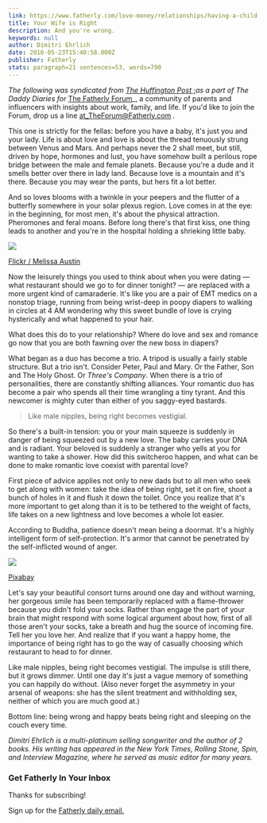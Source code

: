 ```yaml
---
link: https://www.fatherly.com/love-money/relationships/having-a-child-changed-how-i-approach-conflict-with-my-wife/
title: Your Wife is Right
description: And you're wrong.
keywords: null
author: Dimitri Ehrlich
date: 2016-05-23T15:40:58.000Z
publisher: Fatherly
stats: paragraph=21 sentences=53, words=790
---
```

_The following was syndicated from_ [_The Huffington Post_ ;](http://www.huffingtonpost.com/dimitri-ehrlich/the-daddy-diaries-chapter_10_b_8185418.html)_as a part of The Daddy Diaries for_ [The Fatherly Forum](https://www.fatherly.com/fatherly-forum/)_, a community of parents and influencers with insights about work, family, and life. If you'd like to join the Forum, drop us a line at_TheForum@Fatherly.com _._

This one is strictly for the fellas: before you have a baby, it's just you and your lady. Life is about love and love is about the thread tenuously strung between Venus and Mars. And perhaps never the 2 shall meet, but still, driven by hope, hormones and lust, you have somehow built a perilous rope bridge between the male and female planets. Because you're a dude and it smells better over there in lady land. Because love is a mountain and it's there. Because you may wear the pants, but hers fit a lot better.

And so loves blooms with a twinkle in your peepers and the flutter of a butterfly somewhere in your solar plexus region. Love comes in at the eye: in the beginning, for most men, it's about the physical attraction. Pheromones and feral moans. Before long there's that first kiss, one thing leads to another and you're in the hospital holding a shrieking little baby.

![](https://images.fatherly.com/wp-content/uploads/2016/05/5615844905_d33d235956_b.jpg)

[Flickr / Melissa Austin](https://www.flickr.com/photos/2ndstreetphotography/5615844905/in/photolist-9yfF3a-4zXSfp-abJyvV-eEcoJ-emcipD-otoiHB-5mnSTh-6SCikg-orm4kn-f3mWDq-8iVM3W-abM6d9-mUsMPe-oa8PGu-5S3xnJ-8JDfYN-79YfsJ-7Ld8qh-agPmZH-a6sFDG-ejGjay-dVz1pZ-9mFQEL-7y1SDA-679r74-abLZxw-cETjpU-59KtU5-dUQNmV-ductCw-eitUGg-du6SED-9cU4eT-abMn8u-emcj9k-ejGiuG-kTHfKL-8xYAPC-abM1JS-7RFrqk-8mLJ84-abJyWD-7x6Lgh-qCCe9e-4AJVv7-8EUBPo-bAHi6i-8VqE59-7pW1YN-QtXZb)

Now the leisurely things you used to think about when you were dating — what restaurant should we go to for dinner tonight? — are replaced with a more urgent kind of camaraderie. It's like you are a pair of EMT medics on a nonstop triage, running from being wrist-deep in poopy diapers to walking in circles at 4 AM wondering why this sweet bundle of love is crying hysterically and what happened to your hair.

What does this do to your relationship? Where do love and sex and romance go now that you are both fawning over the new boss in diapers?

What began as a duo has become a trio. A tripod is usually a fairly stable structure. But a trio isn't. Consider Peter, Paul and Mary. Or the Father, Son and The Holy Ghost. Or _Three's Company_. When there is a trio of personalities, there are constantly shifting alliances. Your romantic duo has become a pair who spends all their time wrangling a tiny tyrant. And this newcomer is mighty cuter than either of you saggy-eyed bastards.

> Like male nipples, being right becomes vestigial.

So there's a built-in tension: you or your main squeeze is suddenly in danger of being squeezed out by a new love. The baby carries your DNA and is radiant. Your beloved is suddenly a stranger who yells at you for wanting to take a shower. How did this switcheroo happen, and what can be done to make romantic love coexist with parental love?

First piece of advice applies not only to new dads but to all men who seek to get along with women: take the idea of being right, set it on fire, shoot a bunch of holes in it and flush it down the toilet. Once you realize that it's more important to get along than it is to be tethered to the weight of facts, life takes on a new lightness and love becomes a whole lot easier.

According to Buddha, patience doesn't mean being a doormat. It's a highly intelligent form of self-protection. It's armor that cannot be penetrated by the self-inflicted wound of anger.

![](https://images.fatherly.com/wp-content/uploads/2016/05/buddhism.jpg)

[Pixabay](https://pixabay.com/static/uploads/photo/2014/11/10/21/05/buddha-525883_960_720.jpg)

Let's say your beautiful consort turns around one day and without warning, her gorgeous smile has been temporarily replaced with a flame-thrower because you didn't fold your socks. Rather than engage the part of your brain that might respond with some logical argument about how, first of all those aren't your socks, take a breath and hug the source of incoming fire. Tell her you love her. And realize that if you want a happy home, the importance of being right has to go the way of casually choosing which restaurant to head to for dinner.

Like male nipples, being right becomes vestigial. The impulse is still there, but it grows dimmer. Until one day it's just a vague memory of something you can happily do without. (Also never forget the asymmetry in your arsenal of weapons: she has the silent treatment and withholding sex, neither of which you are much good at.)

Bottom line: being wrong and happy beats being right and sleeping on the couch every time.

_Dimitri Ehrlich is a multi-platinum selling songwriter and the author of 2 books. His writing has appeared in the New York Times, Rolling Stone, Spin, and Interview Magazine, where he served as music editor for many years._

### Get Fatherly In Your Inbox

Thanks for subscribing!

Sign up for the
[Fatherly daily email.](https://www.fatherly.com/newsletter-sign-up/email-newsletter-blue/)
